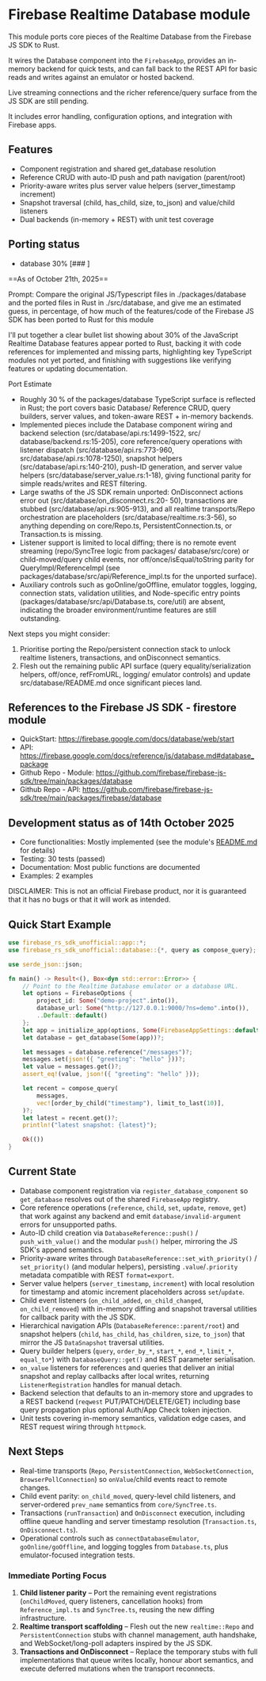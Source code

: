 # Firebase Realtime Database module

This module ports core pieces of the Realtime Database from the Firebase JS SDK to Rust.

It wires the Database component into the `FirebaseApp`, provides an in-memory backend for quick tests, and can fall back to the REST API for basic reads and writes against an emulator or hosted backend. 

Live streaming connections and the richer reference/query surface from the JS SDK are still pending.

It includes error handling, configuration options, and integration with Firebase apps.

## Features

- Component registration and shared get_database resolution
- Reference CRUD with auto-ID push and path navigation (parent/root)
- Priority-aware writes plus server value helpers (server_timestamp increment)
- Snapshot traversal (child, has_child, size, to_json) and value/child listeners
- Dual backends (in-memory + REST) with unit test coverage


## Porting status

- database 30% \[###       \]

==As of October 21th, 2025== 

Prompt: Compare the original JS/Typescript files in ./packages/database and the ported files in Rust in ./src/database, and give me an estimated guess, in percentage, of how much of the features/code of the Firebase JS SDK has been ported to Rust for this module

I'll put together a clear bullet list showing about 30% of the JavaScript Realtime Database features appear ported to Rust, backing it with code references for implemented and missing parts, highlighting key TypeScript modules not yet ported, and finishing with suggestions like verifying features or updating documentation.

Port Estimate

  - Roughly 30 % of the packages/database TypeScript surface is reflected in Rust; the port covers basic Database/
  Reference CRUD, query builders, server values, and token-aware REST + in-memory backends.
  - Implemented pieces include the Database component wiring and backend selection (src/database/api.rs:1499-1522, src/
  database/backend.rs:15-205), core reference/query operations with listener dispatch (src/database/api.rs:773-960,
  src/database/api.rs:1078-1250), snapshot helpers (src/database/api.rs:140-210), push-ID generation, and server value
  helpers (src/database/server_value.rs:1-18), giving functional parity for simple reads/writes and REST filtering.
  - Large swaths of the JS SDK remain unported: OnDisconnect actions error out (src/database/on_disconnect.rs:20-
  50), transactions are stubbed (src/database/api.rs:905-913), and all realtime transports/Repo orchestration are
  placeholders (src/database/realtime.rs:3-56), so anything depending on core/Repo.ts, PersistentConnection.ts, or
  Transaction.ts is missing.
  - Listener support is limited to local diffing; there is no remote event streaming (repo/SyncTree logic from packages/
  database/src/core) or child-moved/query child events, nor off/once/isEqual/toString parity for QueryImpl/ReferenceImpl
  (see packages/database/src/api/Reference_impl.ts for the unported surface).
  - Auxiliary controls such as goOnline/goOffline, emulator toggles, logging, connection stats, validation utilities,
  and Node-specific entry points (packages/database/src/api/Database.ts, core/util) are absent, indicating the broader
  environment/runtime features are still outstanding.

Next steps you might consider:

  1. Prioritise porting the Repo/persistent connection stack to unlock realtime listeners, transactions, and onDisconnect semantics.
  2. Flesh out the remaining public API surface (query equality/serialization helpers, off/once, refFromURL, logging/ emulator controls) and update src/database/README.md once significant pieces land.


## References to the Firebase JS SDK - firestore module

- QuickStart: <https://firebase.google.com/docs/database/web/start>
- API: <https://firebase.google.com/docs/reference/js/database.md#database_package>
- Github Repo - Module: <https://github.com/firebase/firebase-js-sdk/tree/main/packages/database>
- Github Repo - API: <https://github.com/firebase/firebase-js-sdk/tree/main/packages/firebase/database>

## Development status as of 14th October 2025

- Core functionalities: Mostly implemented (see the module's [README.md](https://github.com/dgasparri/firebase-rs-sdk-unofficial/tree/main/src/firestore) for details)
- Testing: 30 tests (passed)
- Documentation: Most public functions are documented
- Examples: 2 examples

DISCLAIMER: This is not an official Firebase product, nor it is guaranteed that it has no bugs or that it will work as intended.


## Quick Start Example

```rust
use firebase_rs_sdk_unofficial::app::*;
use firebase_rs_sdk_unofficial::database::{*, query as compose_query};

use serde_json::json;

fn main() -> Result<(), Box<dyn std::error::Error>> {
    // Point to the Realtime Database emulator or a database URL.
    let options = FirebaseOptions {
        project_id: Some("demo-project".into()),
        database_url: Some("http://127.0.0.1:9000/?ns=demo".into()),
        ..Default::default()
    };
    let app = initialize_app(options, Some(FirebaseAppSettings::default()))?;
    let database = get_database(Some(app))?;

    let messages = database.reference("/messages")?;
    messages.set(json!({ "greeting": "hello" }))?;
    let value = messages.get()?;
    assert_eq!(value, json!({ "greeting": "hello" }));

    let recent = compose_query(
        messages,
        vec![order_by_child("timestamp"), limit_to_last(10)],
    )?;
    let latest = recent.get()?;
    println!("latest snapshot: {latest}");

    Ok(())
}
```

## Current State

- Database component registration via `register_database_component` so `get_database` resolves out of the shared `FirebaseApp` registry.
- Core reference operations (`reference`, `child`, `set`, `update`, `remove`, `get`) that work against any backend and emit `database/invalid-argument` errors for unsupported paths.
- Auto-ID child creation via `DatabaseReference::push()` / `push_with_value()` and the modular `push()` helper, mirroring the JS SDK's append semantics.
- Priority-aware writes through `DatabaseReference::set_with_priority()` / `set_priority()` (and modular helpers), persisting `.value`/`.priority` metadata compatible with REST `format=export`.
- Server value helpers (`server_timestamp`, `increment`) with local resolution for timestamp and atomic increment placeholders across `set`/`update`.
- Child event listeners (`on_child_added`, `on_child_changed`, `on_child_removed`) with in-memory diffing and snapshot traversal utilities for callback parity with the JS SDK.
- Hierarchical navigation APIs (`DatabaseReference::parent/root`) and snapshot helpers (`child`, `has_child`, `has_children`, `size`, `to_json`) that mirror the JS `DataSnapshot` traversal utilities.
- Query builder helpers (`query`, `order_by_*`, `start_*`, `end_*`, `limit_*`, `equal_to*`) with `DatabaseQuery::get()` and REST parameter serialisation.
- `on_value` listeners for references and queries that deliver an initial snapshot and replay callbacks after local writes, returning `ListenerRegistration` handles for manual detach.
- Backend selection that defaults to an in-memory store and upgrades to a REST backend (`reqwest` PUT/PATCH/DELETE/GET) including base query propagation plus optional Auth/App Check token injection.
- Unit tests covering in-memory semantics, validation edge cases, and REST request wiring through `httpmock`.

## Next Steps

- Real-time transports (`Repo`, `PersistentConnection`, `WebSocketConnection`, `BrowserPollConnection`) so `onValue`/child events react to remote changes.
- Child event parity: `on_child_moved`, query-level child listeners, and server-ordered `prev_name` semantics from `core/SyncTree.ts`.
- Transactions (`runTransaction`) and `OnDisconnect` execution, including offline queue handling and server timestamp resolution (`Transaction.ts`, `OnDisconnect.ts`).
- Operational controls such as `connectDatabaseEmulator`, `goOnline/goOffline`, and logging toggles from `Database.ts`, plus emulator-focused integration tests.

### Immediate Porting Focus

1. **Child listener parity** – Port the remaining event registrations (`onChildMoved`, query listeners, cancellation hooks) from `Reference_impl.ts` and `SyncTree.ts`, reusing the new diffing infrastructure.
2. **Realtime transport scaffolding** – Flesh out the new `realtime::Repo` and `PersistentConnection` stubs with channel management, auth handshake, and WebSocket/long-poll adapters inspired by the JS SDK.
3. **Transactions and OnDisconnect** – Replace the temporary stubs with full implementations that queue writes locally, honour abort semantics, and execute deferred mutations when the transport reconnects.
